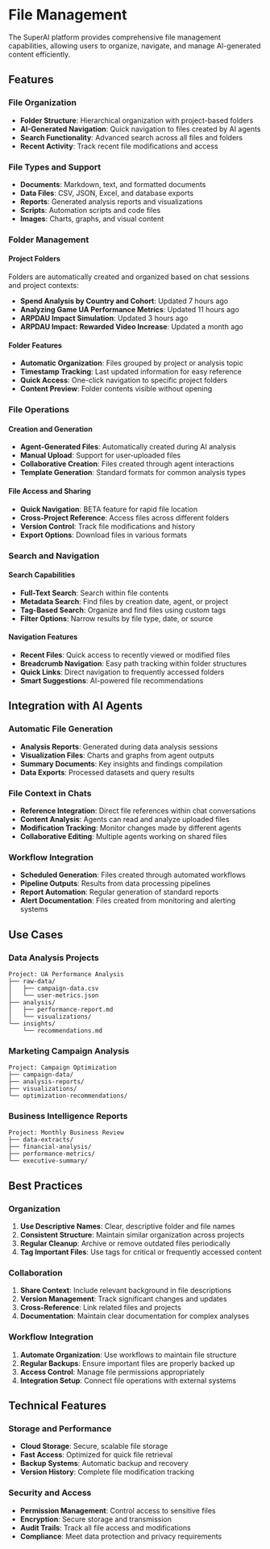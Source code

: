 # File Management

The SuperAI platform provides comprehensive file management capabilities, allowing users to organize, navigate, and manage AI-generated content efficiently.

## Features

### File Organization
- **Folder Structure**: Hierarchical organization with project-based folders
- **AI-Generated Navigation**: Quick navigation to files created by AI agents
- **Search Functionality**: Advanced search across all files and folders
- **Recent Activity**: Track recent file modifications and access

### File Types and Support
- **Documents**: Markdown, text, and formatted documents
- **Data Files**: CSV, JSON, Excel, and database exports
- **Reports**: Generated analysis reports and visualizations
- **Scripts**: Automation scripts and code files
- **Images**: Charts, graphs, and visual content

### Folder Management

#### Project Folders
Folders are automatically created and organized based on chat sessions and project contexts:

- **Spend Analysis by Country and Cohort**: Updated 7 hours ago
- **Analyzing Game UA Performance Metrics**: Updated 11 hours ago  
- **ARPDAU Impact Simulation**: Updated 3 hours ago
- **ARPDAU Impact: Rewarded Video Increase**: Updated a month ago

#### Folder Features
- **Automatic Organization**: Files grouped by project or analysis topic
- **Timestamp Tracking**: Last updated information for easy reference
- **Quick Access**: One-click navigation to specific project folders
- **Content Preview**: Folder contents visible without opening

### File Operations

#### Creation and Generation
- **Agent-Generated Files**: Automatically created during AI analysis
- **Manual Upload**: Support for user-uploaded files
- **Collaborative Creation**: Files created through agent interactions
- **Template Generation**: Standard formats for common analysis types

#### File Access and Sharing
- **Quick Navigation**: BETA feature for rapid file location
- **Cross-Project Reference**: Access files across different folders
- **Version Control**: Track file modifications and history
- **Export Options**: Download files in various formats

### Search and Navigation

#### Search Capabilities
- **Full-Text Search**: Search within file contents
- **Metadata Search**: Find files by creation date, agent, or project
- **Tag-Based Search**: Organize and find files using custom tags
- **Filter Options**: Narrow results by file type, date, or source

#### Navigation Features
- **Recent Files**: Quick access to recently viewed or modified files
- **Breadcrumb Navigation**: Easy path tracking within folder structures
- **Quick Links**: Direct navigation to frequently accessed folders
- **Smart Suggestions**: AI-powered file recommendations

## Integration with AI Agents

### Automatic File Generation
- **Analysis Reports**: Generated during data analysis sessions
- **Visualization Files**: Charts and graphs from agent outputs
- **Summary Documents**: Key insights and findings compilation
- **Data Exports**: Processed datasets and query results

### File Context in Chats
- **Reference Integration**: Direct file references within chat conversations
- **Content Analysis**: Agents can read and analyze uploaded files
- **Modification Tracking**: Monitor changes made by different agents
- **Collaborative Editing**: Multiple agents working on shared files

### Workflow Integration
- **Scheduled Generation**: Files created through automated workflows
- **Pipeline Outputs**: Results from data processing pipelines
- **Report Automation**: Regular generation of standard reports
- **Alert Documentation**: Files created from monitoring and alerting systems

## Use Cases

### Data Analysis Projects
```
Project: UA Performance Analysis
├── raw-data/
│   ├── campaign-data.csv
│   └── user-metrics.json
├── analysis/
│   ├── performance-report.md
│   └── visualizations/
└── insights/
    └── recommendations.md
```

### Marketing Campaign Analysis
```
Project: Campaign Optimization
├── campaign-data/
├── analysis-reports/
├── visualizations/
└── optimization-recommendations/
```

### Business Intelligence Reports
```
Project: Monthly Business Review
├── data-extracts/
├── financial-analysis/
├── performance-metrics/
└── executive-summary/
```

## Best Practices

### Organization
1. **Use Descriptive Names**: Clear, descriptive folder and file names
2. **Consistent Structure**: Maintain similar organization across projects
3. **Regular Cleanup**: Archive or remove outdated files periodically
4. **Tag Important Files**: Use tags for critical or frequently accessed content

### Collaboration
1. **Share Context**: Include relevant background in file descriptions
2. **Version Management**: Track significant changes and updates
3. **Cross-Reference**: Link related files and projects
4. **Documentation**: Maintain clear documentation for complex analyses

### Workflow Integration
1. **Automate Organization**: Use workflows to maintain file structure
2. **Regular Backups**: Ensure important files are properly backed up
3. **Access Control**: Manage file permissions appropriately
4. **Integration Setup**: Connect file operations with external systems

## Technical Features

### Storage and Performance
- **Cloud Storage**: Secure, scalable file storage
- **Fast Access**: Optimized for quick file retrieval
- **Backup Systems**: Automatic backup and recovery
- **Version History**: Complete file modification tracking

### Security and Access
- **Permission Management**: Control access to sensitive files
- **Encryption**: Secure storage and transmission
- **Audit Trails**: Track all file access and modifications
- **Compliance**: Meet data protection and privacy requirements